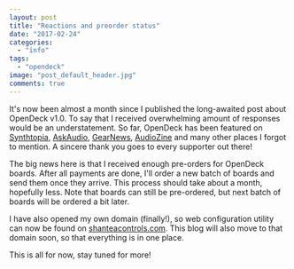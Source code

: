 ```yaml
---
layout: post
title: "Reactions and preorder status"
date: "2017-02-24"
categories: 
  - "info"
tags: 
  - "opendeck"
image: "post_default_header.jpg"
comments: true
---
```


It's now been almost a month since I published the long-awaited post about OpenDeck v1.0. To say that I received overwhelming amount of responses would be an understatement. So far, OpenDeck has been featured on [Synthtopia](http://www.synthtopia.com/content/2017/02/01/opendeck-is-an-open-platform-for-making-custom-midi-controllers/), [AskAudio](https://ask.audio/articles/opendeck-makes-it-easy-to-make-your-own-midi-controller-for-any-os), [GearNews](https://www.gearnews.de/shantea-controls-opendeck-midi-controller-diy-fuer-alle-plattformen/), [AudioZine](http://fr.audiofanzine.com/controleur-midi-divers/shantea-controls/opendeck/news/a.play,n.35924.html) and many other places I forgot to mention. A sincere thank you goes to every supporter out there!

The big news here is that I received enough pre-orders for OpenDeck boards. After all payments are done, I'll order a new batch of boards and send them once they arrive. This process should take about a month, hopefully less. Note that boards can still be pre-ordered, but next batch of boards will be ordered a bit later.

I have also opened my own domain (finally!), so web configuration utility can now be found on [shanteacontrols.com](https://shanteacontrols.wpcomstaging.com). This blog will also move to that domain soon, so that everything is in one place.

This is all for now, stay tuned for more!
